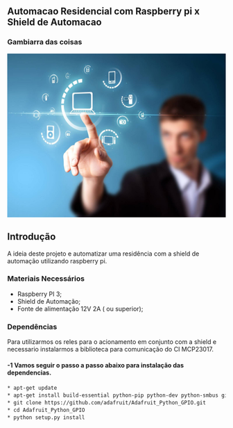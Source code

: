 ## Automacao Residencial com Raspberry pi x Shield de Automacao

### Gambiarra das coisas

![asciicast](https://github.com/MagnoMonteCerqueira/Automacao/blob/master/imgs/GAMBIARRA-DAS-COISAS.jpg)


## Introdução

A ideia deste projeto e automatizar uma residência com a shield de automação utilizando raspberry pi.

### Materiais Necessários

* Raspberry PI 3;
* Shield de Automação;
* Fonte de alimentação 12V 2A ( ou superior);

### Dependências

Para utilizarmos os reles para o acionamento em conjunto com a shield e necessario instalarmos a biblioteca para comunicação do CI MCP23017.

#### -1 Vamos seguir o passo a passo abaixo para instalação das dependencias. 
```sh
* apt-get update 
* apt-get install build-essential python-pip python-dev python-smbus git
* git clone https://github.com/adafruit/Adafruit_Python_GPIO.git
* cd Adafruit_Python_GPIO
* python setup.py install
```
